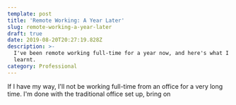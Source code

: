```yaml
---
template: post
title: 'Remote Working: A Year Later'
slug: remote-working-a-year-later
draft: true
date: 2019-08-20T20:27:19.828Z
description: >-
  I've been remote working full-time for a year now, and here's what I've
  learnt.
category: Professional
---
```

If I have my way, I'll not be working full-time from an office for a very long time. I'm done with the traditional office set up, bring on
